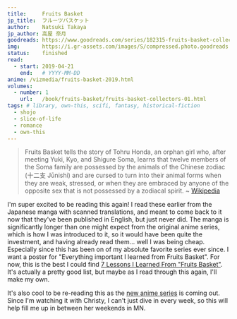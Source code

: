 ```yaml
---
title:     Fruits Basket
jp_title:  フルーツバスケット
author:    Natsuki Takaya
jp_author: 高屋 奈月
goodreads: https://www.goodreads.com/series/182315-fruits-basket-collector-s-edition
img:       https://i.gr-assets.com/images/S/compressed.photo.goodreads.com/books/1463562762i/28219400._SX120_.jpg
status:    finished
read:
  - start: 2019-04-21 
    end:   # YYYY-MM-DD
anime: /vizmedia/fruits-basket-2019.html
volumes: 
  - number: 1
    url:   /book/fruits-basket/fruits-basket-collectors-01.html
tags: # library, own-this, scifi, fantasy, historical-fiction
  - shojo
  - slice-of-life
  - romance
  - own-this
---
```


> Fruits Basket tells the story of Tohru Honda, an orphan girl who, after meeting Yuki, Kyo, and Shigure Soma, learns that twelve members of the Soma family are possessed by the animals of the Chinese zodiac (十二支 Jūnishi) and are cursed to turn into their animal forms when they are weak, stressed, or when they are embraced by anyone of the opposite sex that is not possessed by a zodiacal spirit. 
> ~ [Wikipedia](https://en.wikipedia.org/wiki/Fruits_Basket)

I'm super excited to be reading this again! I read these earlier from the Japanese manga with scanned translations, and meant to come back to it now that they've been published in English, but just never did. The manga is significantly longer than one might expect from the original anime series, which is how I was introduced to it, so it would have been quite the investment, and having already read them... well I was being cheap. Especially since this has been on of my absolute favorite series ever since. I want a poster for "Everything important I learned from Fruits Basket". For now, this is the best I could find [7 Lessons I Learned From "Fruits Basket"](https://www.theodysseyonline.com/rice-ball-in-fruits-basket). It's actually a pretty good list, but maybe as I read through this again, I'll make my own.

It's also cool to be re-reading this as the [new anime series](/vizmedia/fruits-basket-2019.html) is coming out. Since I'm watching it with Christy, I can't just dive in every week, so this will help fill me up in between her weekends in MN. 
